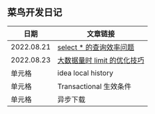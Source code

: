 ## 菜鸟开发日记
|  日期   | 文章链接  |
|  ----  | ----  |
| 2022.08.21  | [select * 的查询效率问题](https://github.com/jinrunheng/Rookie-Diary/blob/main/2022/8/SELECT%20*%20%E7%9A%84%E6%9F%A5%E8%AF%A2%E6%95%88%E7%8E%87%E9%97%AE%E9%A2%98.md) |
| 2022.08.23  | [大数据量时 limit 的优化技巧](https://github.com/jinrunheng/Rookie-Diary/blob/main/2022/8/%E5%A4%A7%E6%95%B0%E6%8D%AE%E9%87%8F%E6%97%B6%20limit%20%E7%9A%84%E4%BC%98%E5%8C%96%E6%8A%80%E5%B7%A7.md) |
| 单元格  | idea local history |
| 单元格  | Transactional 生效条件 |
| 单元格  | 异步下载 |

